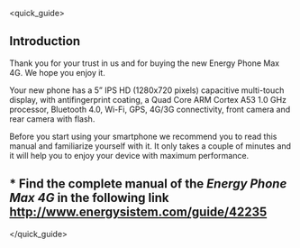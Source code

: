<quick_guide>

## Introduction

Thank you for your trust in us and for buying the new Energy Phone Max 4G. We hope you enjoy it.

Your new phone has a 5” IPS HD (1280x720 pixels) capacitive multi-touch display, with antifingerprint coating, a Quad Core ARM Cortex A53 1.0 GHz processor, Bluetooth 4.0, Wi-Fi, GPS, 4G/3G connectivity, front camera and rear camera with flash. 

Before you start using your smartphone we recommend you to read this manual and familiarize yourself with it. It only takes a couple of minutes and it will help you to enjoy your device with maximum performance.

## <unique> * Find the complete manual of the *Energy Phone Max 4G* in the following link  http://www.energysistem.com/guide/42235
</unique> 

</quick_guide>

